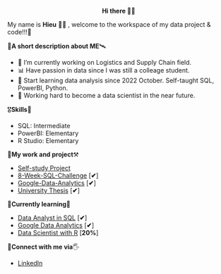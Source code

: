 <p align="center">
   <b> Hi there </b> 🙋‍♂️
</p>

  My name is <b>Hieu</b> 🧑‍💻 , welcome to the workspace of my data project & code!!!🔭

🚀**A short description about ME**🛰️
- 🔭 I’m currently working on Logistics and Supply Chain field.
- 📊 Have passion in data since I was still a colleage student.
- 📖 Start learning data analysis since 2022 October. Self-taught SQL, PowerBI, Python.
- 💪 Working hard to become a data scientist in the near future.

🎖️**Skills**🏅
- SQL: Intermediate
- PowerBI: Elementary
- R Studio: Elementary

🧐**My work and project**⚒
- [Self-study Project](https://github.com/hieucabo/Selfstudy-Project)
- [8-Week-SQL-Challenge](https://github.com/hieucabo/8-Week-SQL-Challenge) [**✔**]
- [Google-Data-Analytics](https://github.com/hieucabo/Google-Data-Analytics) [**✔**]
- [University Thesis](https://github.com/hieucabo/University-Thesis) [**✔**]


📕**Currently learning**📘
- [Data Analyst in SQL](https://app.datacamp.com/learn/career-tracks/data-analyst-in-sql) [**✔**]
- [Google Data Analytics](https://www.coursera.org/account/accomplishments/specialization/certificate/8ZH4YFNLLWFZ) [**✔**]
- [Data Scientist with R](https://app.datacamp.com/learn/career-tracks/data-scientist-with-r) [**20%**]

👋**Connect with me via**🖐️
- [LinkedIn](https://www.linkedin.com/in/hieucabo/) 
